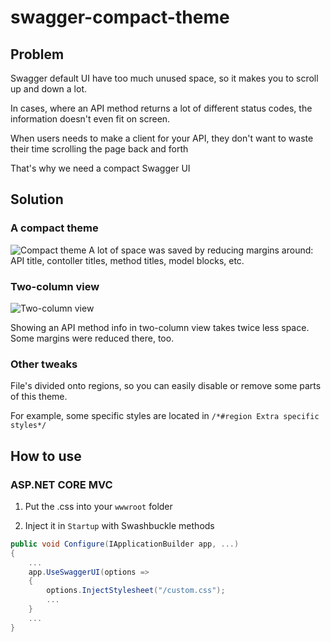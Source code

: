 # swagger-compact-theme

## Problem

Swagger default UI have too much unused space, so it makes you to scroll up and down a lot.

In cases, where an API method returns a lot of different status codes, the information doesn't even fit on screen.

When users needs to make a client for your API, they don't want to waste their time scrolling the page back and forth

That's why we need a compact Swagger UI

## Solution

### A compact theme

![Compact theme](https://github.com/creewick/swagger-compact-theme/blob/master/pictures/pic1.png?raw=true)
A lot of space was saved by reducing margins around: API title, contoller titles, method titles, model blocks, etc.

### Two-column view

![Two-column view](https://github.com/creewick/swagger-compact-theme/blob/master/pictures/pic2.png?raw=true)

Showing an API method info in two-column view takes twice less space. Some margins were reduced there, too.

### Other tweaks

File's divided onto regions, so you can easily disable or remove some parts of this theme.

For example, some specific styles are located in `/*#region Extra specific styles*/`

## How to use

### ASP.NET CORE MVC

1. Put the .css into your `wwwroot` folder

2. Inject it in `Startup` with Swashbuckle methods

```c#
public void Configure(IApplicationBuilder app, ...)
{
    ...
    app.UseSwaggerUI(options =>
    {
        options.InjectStylesheet("/custom.css");
        ...
    }
    ...
}
```
